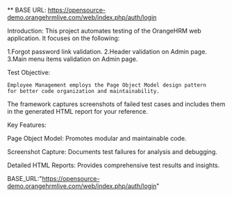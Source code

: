 ** BASE URL: https://opensource-demo.orangehrmlive.com/web/index.php/auth/login 

Introduction:
  This project automates testing of the OrangeHRM web application. It focuses on the following:
    
  1.Forgot password link validation.
  2.Header validation on Admin page.
  3.Main menu items validation on Admin page.
  
Test Objective:

    Employee Management employs the Page Object Model design pattern
    for better code organization and maintainability.

The framework captures screenshots of failed test cases and includes them in the generated HTML report for your reference.

Key Features:

Page Object Model: Promotes modular and maintainable code.

Screenshot Capture: Documents test failures for analysis and debugging.

Detailed HTML Reports: Provides comprehensive test results and insights.

BASE_URL:"https://opensource-demo.orangehrmlive.com/web/index.php/auth/login"
